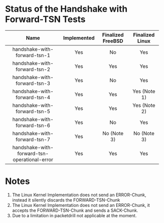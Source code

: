 # Status of the Handshake with Forward-TSN Tests

| Name                                           | Implemented   | Finalized FreeBSD   | Finalized Linux   |
| :--------------------------------------------: | :-----------: | :-----------------: | :---------------: |
| handshake-with-forward-tsn-1                   | Yes           | No                  | Yes               |
| handshake-with-forward-tsn-2                   | Yes           | Yes                 | Yes               |
| handshake-with-forward-tsn-3                   | Yes           | No                  | Yes               |
| handshake-with-forward-tsn-4                   | Yes           | Yes                 | Yes (Note 1)      |
| handshake-with-forward-tsn-5                   | Yes           | Yes                 | Yes (Note 2)      |
| handshake-with-forward-tsn-6                   | Yes           | No                  | Yes               |
| handshake-with-forward-tsn-7                   | Yes           | No (Note 3)         | No  (Note 3)      |
| handshake-with-forward-tsn-operational-error   | Yes           | Yes                 | Yes               |

# Notes
1. The Linux Kernel Implementation does not send an ERROR-Chunk, instead it silently discards the FORWARD-TSN-Chunk
2. The Linux Kernel Implementation does not send an ERROR-Chunk, it accepts the FORWARD-TSN-Chunk and sends a SACK-Chunk.
3. Due to a limitation in packetdrill not applicable at the moment.

